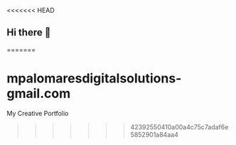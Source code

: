 <<<<<<< HEAD
## Hi there 👋

<!--
**mpalomaresdigitalsolutions/Mpalomaresdigitalsolutions** is a ✨ _special_ ✨ repository because its `README.md` (this file) appears on your GitHub profile.

Here are some ideas to get you started:

- 🔭 I’m currently working on ...
- 🌱 I’m currently learning ...
- 👯 I’m looking to collaborate on ...
- 🤔 I’m looking for help with ...
- 💬 Ask me about ...
- 📫 How to reach me: ...
- 😄 Pronouns: ...
- ⚡ Fun fact: ...
-->
=======
# mpalomaresdigitalsolutions-gmail.com
My Creative Portfolio
>>>>>>> 42392550410a00a4c75c7adaf6e5852901a84aa4
